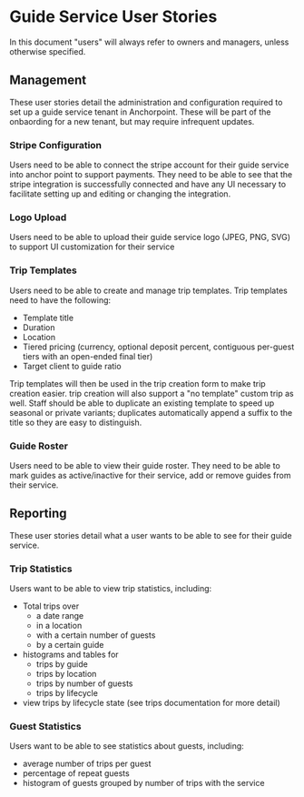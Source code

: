 # Guide Service User Stories
In this document "users" will always refer to owners and managers, unless otherwise specified.

## Management 
These user stories detail the administration and configuration required to set up a guide service tenant in
Anchorpoint. These will be part of the onbaording for a new tenant, but may require infrequent updates. 

### Stripe Configuration
Users need to be able to connect the stripe account for their guide service into anchor point to support payments. They 
need to be able to see that the stripe integration is successfully connected and have any UI necessary to facilitate
setting up and editing or changing the integration.

### Logo Upload
Users need to be able to upload their guide service logo (JPEG, PNG, SVG) to support UI customization for their service

### Trip Templates
Users need to be able to create and manage trip templates. Trip templates need to have the following:
- Template title
- Duration
- Location
- Tiered pricing (currency, optional deposit percent, contiguous per-guest tiers with an open-ended final tier)
- Target client to guide ratio

Trip templates will then be used in the trip creation form to make trip creation easier. trip creation will also support
a "no template" custom trip as well. Staff should be able to duplicate an existing template to speed up seasonal or private variants; duplicates automatically append a suffix to the title so they are easy to distinguish.

### Guide Roster
Users need to be able to view their guide roster. They need to be able to mark guides as active/inactive for their
service, add or remove guides from their service.

## Reporting
 These user stories detail what a user wants to be able to see for their guide service.
 
### Trip Statistics
Users want to be able to view trip statistics, including:
- Total trips over
  - a date range
  - in a location
  - with a certain number of guests
  - by a certain guide
- histograms and tables for
  - trips by guide 
  - trips by location
  - trips by number of guests
  - trips by lifecycle
- view trips by lifecycle state (see trips documentation for more detail)

### Guest Statistics
Users want to be able to see statistics about guests, including:
- average number of trips per guest
- percentage of repeat guests
- histogram of guests grouped by number of trips with the service

